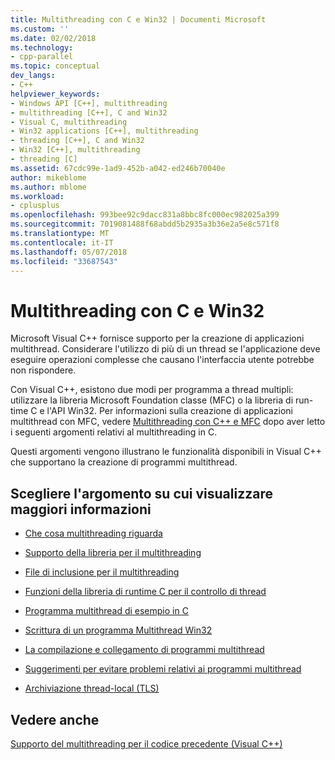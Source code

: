 ```yaml
---
title: Multithreading con C e Win32 | Documenti Microsoft
ms.custom: ''
ms.date: 02/02/2018
ms.technology:
- cpp-parallel
ms.topic: conceptual
dev_langs:
- C++
helpviewer_keywords:
- Windows API [C++], multithreading
- multithreading [C++], C and Win32
- Visual C, multithreading
- Win32 applications [C++], multithreading
- threading [C++], C and Win32
- Win32 [C++], multithreading
- threading [C]
ms.assetid: 67cdc99e-1ad9-452b-a042-ed246b70040e
author: mikeblome
ms.author: mblome
ms.workload:
- cplusplus
ms.openlocfilehash: 993bee92c9dacc831a8bbc8fc000ec982025a399
ms.sourcegitcommit: 7019081488f68abdd5b2935a3b36e2a5e8c571f8
ms.translationtype: MT
ms.contentlocale: it-IT
ms.lasthandoff: 05/07/2018
ms.locfileid: "33687543"
---
```

# <a name="multithreading-with-c-and-win32"></a>Multithreading con C e Win32
Microsoft Visual C++ fornisce supporto per la creazione di applicazioni multithread. Considerare l'utilizzo di più di un thread se l'applicazione deve eseguire operazioni complesse che causano l'interfaccia utente potrebbe non rispondere.  
  
 Con Visual C++, esistono due modi per programma a thread multipli: utilizzare la libreria Microsoft Foundation classe (MFC) o la libreria di run-time C e l'API Win32. Per informazioni sulla creazione di applicazioni multithread con MFC, vedere [Multithreading con C++ e MFC](../parallel/multithreading-with-cpp-and-mfc.md) dopo aver letto i seguenti argomenti relativi al multithreading in C.  
  
 Questi argomenti vengono illustrano le funzionalità disponibili in Visual C++ che supportano la creazione di programmi multithread.  
  
## <a name="what-do-you-want-to-know-more-about"></a>Scegliere l'argomento su cui visualizzare maggiori informazioni  
  
-   [Che cosa multithreading riguarda](../parallel/multithread-programs.md)  
  
-   [Supporto della libreria per il multithreading](../parallel/library-support-for-multithreading.md)  
  
-   [File di inclusione per il multithreading](../parallel/include-files-for-multithreading.md)  
  
-   [Funzioni della libreria di runtime C per il controllo di thread](../parallel/c-run-time-library-functions-for-thread-control.md)  
  
-   [Programma multithread di esempio in C](../parallel/sample-multithread-c-program.md)  
  
-   [Scrittura di un programma Multithread Win32](../parallel/writing-a-multithreaded-win32-program.md)  
  
-   [La compilazione e collegamento di programmi multithread](../parallel/compiling-and-linking-multithread-programs.md)  
  
-   [Suggerimenti per evitare problemi relativi ai programmi multithread](../parallel/avoiding-problem-areas-with-multithread-programs.md)  
  
-   [Archiviazione thread-local (TLS)](../parallel/thread-local-storage-tls.md)  
  
## <a name="see-also"></a>Vedere anche  
 [Supporto del multithreading per il codice precedente (Visual C++)](../parallel/multithreading-support-for-older-code-visual-cpp.md)